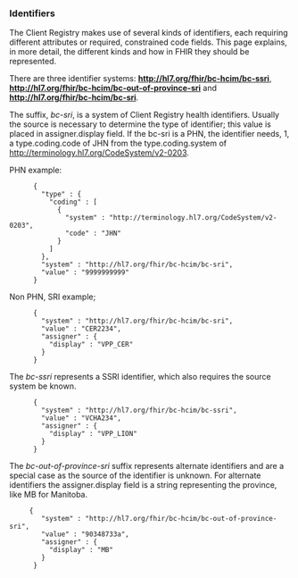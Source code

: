 ### Identifiers

The Client Registry makes use of several kinds of identifiers, each requiring different attributes or required, constrained code fields.  This page explains, in more detail, the different kinds and how in FHIR they should be represented.

There are three identifier systems:  **http://hl7.org/fhir/bc-hcim/bc-ssri**, **http://hl7.org/fhir/bc-hcim/bc-out-of-province-sri** and **http://hl7.org/fhir/bc-hcim/bc-sri**.  

The suffix, _bc-sri_, is a system of Client Registry health identifiers.  Usually the source is necessary to determine the type of identifier; this value is placed in assigner.display field.  If the bc-sri is a PHN, the identifier needs, 1, a type.coding.code of JHN from the type.coding.system of http://terminology.hl7.org/CodeSystem/v2-0203.  

PHN example:

          {
            "type" : {
              "coding" : [
                {
                  "system" : "http://terminology.hl7.org/CodeSystem/v2-0203",
                  "code" : "JHN"
                }
              ]
            },
            "system" : "http://hl7.org/fhir/bc-hcim/bc-sri",
            "value" : "9999999999"
          }

Non PHN, SRI example;

          {
            "system" : "http://hl7.org/fhir/bc-hcim/bc-sri",
            "value" : "CER2234",
            "assigner" : {
              "display" : "VPP_CER"
            }
          }

The _bc-ssri_ represents a SSRI identifier, which also requires the source system be known.  

          {
            "system" : "http://hl7.org/fhir/bc-hcim/bc-ssri",
            "value" : "VCHA234",
            "assigner" : {
              "display" : "VPP_LION"
            }
          }

The _bc-out-of-province-sri_ suffix represents alternate identifiers and are a special case as the source of the identifier is unknown.  For alternate identifiers the assigner.display field is a string representing the province, like MB for Manitoba.

         {
            "system" : "http://hl7.org/fhir/bc-hcim/bc-out-of-province-sri",
            "value" : "90348733a",
            "assigner" : {
              "display" : "MB"
            }
          }

